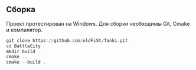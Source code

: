 ## Сборка
Проект протестирован на Windows. Для сборки необходимы Git, Cmake и компилятор.

```powershell
git clone https://github.com/oldFiSt/Tanki.git
cd BattleCity
mkdir build
cmake ..
cmake --build .
```
